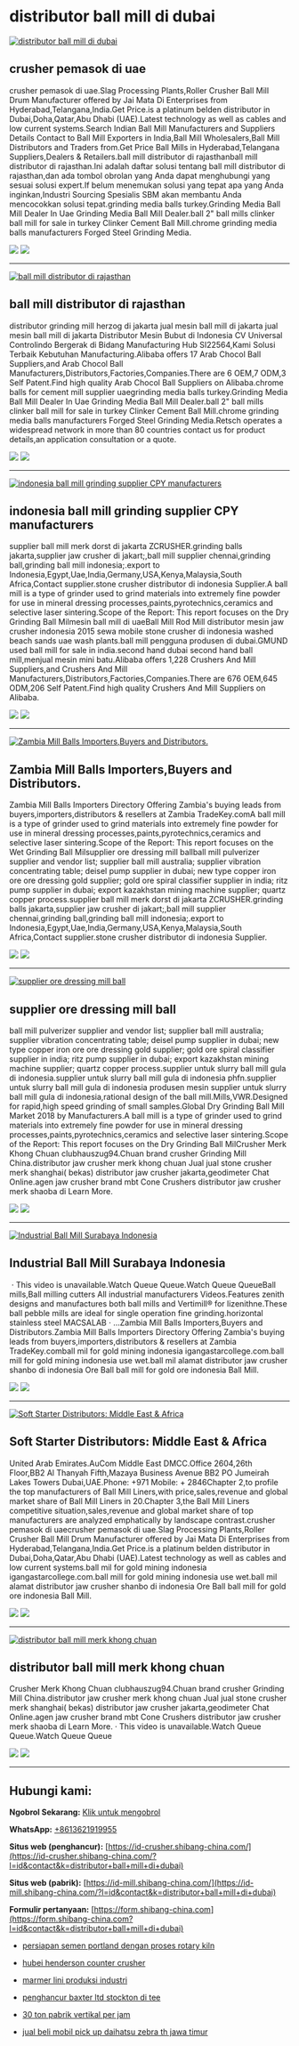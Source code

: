 # distributor ball mill di dubai

<a href="https://swt.shibang-china.com/?l=id&img&k=distributor+ball+mill+di+dubai" target="_blank">![distributor ball mill di dubai](http://static.shibang-china.com/all-800x300/1499.jpg)</a>

## crusher pemasok di uae
crusher pemasok di uae.Slag Processing Plants,Roller Crusher Ball Mill Drum Manufacturer offered by Jai Mata Di Enterprises from Hyderabad,Telangana,India.Get Price.is a platinum belden distributor in Dubai,Doha,Qatar,Abu Dhabi (UAE).Latest technology as well as cables and low current systems.Search Indian Ball Mill Manufacturers and Suppliers Details Contact to Ball Mill Exporters in India,Ball Mill Wholesalers,Ball Mill Distributors and Traders from.Get Price Ball Mills in Hyderabad,Telangana Suppliers,Dealers &amp; Retailers.ball mill distributor di rajasthanball mill distributor di rajasthan.Ini adalah daftar solusi tentang ball mill distributor di rajasthan,dan ada tombol obrolan yang Anda dapat menghubungi yang sesuai solusi expert.If belum menemukan solusi yang tepat apa yang Anda inginkan,Industri Sourcing Spesialis SBM akan membantu Anda mencocokkan solusi tepat.grinding media balls turkey.Grinding Media Ball Mill Dealer In Uae Grinding Media Ball Mill Dealer.ball 2&quot; ball mills clinker ball mill for sale in turkey Clinker Cement Ball Mill.chrome grinding media balls manufacturers Forged Steel Grinding Media.


<a href="https://whatsapp.shibangsoft.com/WhatsApp.php" target="_blank" title="WhatsApp">![](http://static.shibang-china.com/icon/whatsapp.png)</a> <a href="https://swt.shibang-china.com/?l=id&icon&k=distributor+ball+mill+di+dubai" target="_blank">![](http://static.shibang-china.com/icon/chat-id.png)</a>

---

<a href="https://swt.shibang-china.com/?l=id&img&k=distributor+ball+mill+di+dubai" target="_blank">![ball mill distributor di rajasthan](http://static.shibang-china.com/all-800x300/1504.jpg)</a>

## ball mill distributor di rajasthan
distributor grinding mill herzog di jakarta jual mesin ball mill di jakarta jual mesin ball mill di jakarta Distributor Mesin Bubut di Indonesia CV Universal Controlindo Bergerak di Bidang Manufacturing Hub SI22564,Kami Solusi Terbaik Kebutuhan Manufacturing.Alibaba offers 17 Arab Chocol Ball Suppliers,and Arab Chocol Ball Manufacturers,Distributors,Factories,Companies.There are 6 OEM,7 ODM,3 Self Patent.Find high quality Arab Chocol Ball Suppliers on Alibaba.chrome balls for cement mill supplier uaegrinding media balls turkey.Grinding Media Ball Mill Dealer In Uae Grinding Media Ball Mill Dealer.ball 2&quot; ball mills clinker ball mill for sale in turkey Clinker Cement Ball Mill.chrome grinding media balls manufacturers Forged Steel Grinding Media.Retsch operates a widespread network in more than 80 countries contact us for product details,an application consultation or a quote.


<a href="https://whatsapp.shibangsoft.com/WhatsApp.php" target="_blank" title="WhatsApp">![](http://static.shibang-china.com/icon/whatsapp.png)</a> <a href="https://swt.shibang-china.com/?l=id&icon&k=distributor+ball+mill+di+dubai" target="_blank">![](http://static.shibang-china.com/icon/chat-id.png)</a>

---

<a href="https://swt.shibang-china.com/?l=id&img&k=distributor+ball+mill+di+dubai" target="_blank">![indonesia ball mill grinding supplier CPY manufacturers](http://static.shibang-china.com/all-800x300/1250.jpg)</a>

## indonesia ball mill grinding supplier CPY manufacturers
supplier ball mill merk dorst di jakarta ZCRUSHER.grinding balls jakarta,supplier jaw crusher di jakart;,ball mill supplier chennai,grinding ball,grinding ball mill indonesia;.export to Indonesia,Egypt,Uae,India,Germany,USA,Kenya,Malaysia,South Africa,Contact supplier.stone crusher distributor di indonesia Supplier.A ball mill is a type of grinder used to grind materials into extremely fine powder for use in mineral dressing processes,paints,pyrotechnics,ceramics and selective laser sintering.Scope of the Report: This report focuses on the Dry Grinding Ball Milmesin ball mill di uaeBall Mill Rod Mill distributor mesin jaw crusher indonesia 2015 sewa mobile stone crusher di indonesia washed beach sands uae wash plants.ball mill pengguna produsen di dubai.GMUND used ball mill for sale in india.second hand dubai second hand ball mill,menjual mesin mini batu.Alibaba offers 1,228 Crushers And Mill Suppliers,and Crushers And Mill Manufacturers,Distributors,Factories,Companies.There are 676 OEM,645 ODM,206 Self Patent.Find high quality Crushers And Mill Suppliers on Alibaba.


<a href="https://whatsapp.shibangsoft.com/WhatsApp.php" target="_blank" title="WhatsApp">![](http://static.shibang-china.com/icon/whatsapp.png)</a> <a href="https://swt.shibang-china.com/?l=id&icon&k=distributor+ball+mill+di+dubai" target="_blank">![](http://static.shibang-china.com/icon/chat-id.png)</a>

---

<a href="https://swt.shibang-china.com/?l=id&img&k=distributor+ball+mill+di+dubai" target="_blank">![Zambia Mill Balls Importers,Buyers and Distributors.](http://static.shibang-china.com/all-800x300/269.jpg)</a>

## Zambia Mill Balls Importers,Buyers and Distributors.
Zambia Mill Balls Importers Directory Offering Zambia's buying leads from buyers,importers,distributors &amp; resellers at Zambia TradeKey.comA ball mill is a type of grinder used to grind materials into extremely fine powder for use in mineral dressing processes,paints,pyrotechnics,ceramics and selective laser sintering.Scope of the Report: This report focuses on the Wet Grinding Ball Milsupplier ore dressing mill ballball mill pulverizer supplier and vendor list; supplier ball mill australia; supplier vibration concentrating table; deisel pump supplier in dubai; new type copper iron ore ore dressing gold supplier; gold ore spiral classifier supplier in india; ritz pump supplier in dubai; export kazakhstan mining machine supplier; quartz copper process.supplier ball mill merk dorst di jakarta ZCRUSHER.grinding balls jakarta,supplier jaw crusher di jakart;,ball mill supplier chennai,grinding ball,grinding ball mill indonesia;.export to Indonesia,Egypt,Uae,India,Germany,USA,Kenya,Malaysia,South Africa,Contact supplier.stone crusher distributor di indonesia Supplier.


<a href="https://whatsapp.shibangsoft.com/WhatsApp.php" target="_blank" title="WhatsApp">![](http://static.shibang-china.com/icon/whatsapp.png)</a> <a href="https://swt.shibang-china.com/?l=id&icon&k=distributor+ball+mill+di+dubai" target="_blank">![](http://static.shibang-china.com/icon/chat-id.png)</a>

---

<a href="https://swt.shibang-china.com/?l=id&img&k=distributor+ball+mill+di+dubai" target="_blank">![supplier ore dressing mill ball](http://static.shibang-china.com/all-800x300/773.jpg)</a>

## supplier ore dressing mill ball
ball mill pulverizer supplier and vendor list; supplier ball mill australia; supplier vibration concentrating table; deisel pump supplier in dubai; new type copper iron ore ore dressing gold supplier; gold ore spiral classifier supplier in india; ritz pump supplier in dubai; export kazakhstan mining machine supplier; quartz copper process.supplier untuk slurry ball mill gula di indonesia.supplier untuk slurry ball mill gula di indonesia phfn.supplier untuk slurry ball mill gula di indonesia produsen mesin supplier untuk slurry ball mill gula di indonesia,rational design of the ball mill.Mills,VWR.Designed for rapid,high speed grinding of small samples.Global Dry Grinding Ball Mill Market 2018 by Manufacturers.A ball mill is a type of grinder used to grind materials into extremely fine powder for use in mineral dressing processes,paints,pyrotechnics,ceramics and selective laser sintering.Scope of the Report: This report focuses on the Dry Grinding Ball MilCrusher Merk Khong Chuan clubhauszug94.Chuan brand crusher Grinding Mill China.distributor jaw crusher merk khong chuan Jual jual stone crusher merk shanghai( bekas) distributor jaw crusher jakarta,geodimeter Chat Online.agen jaw crusher brand mbt Cone Crushers distributor jaw crusher merk shaoba di Learn More.


<a href="https://whatsapp.shibangsoft.com/WhatsApp.php" target="_blank" title="WhatsApp">![](http://static.shibang-china.com/icon/whatsapp.png)</a> <a href="https://swt.shibang-china.com/?l=id&icon&k=distributor+ball+mill+di+dubai" target="_blank">![](http://static.shibang-china.com/icon/chat-id.png)</a>

---

<a href="https://swt.shibang-china.com/?l=id&img&k=distributor+ball+mill+di+dubai" target="_blank">![Industrial Ball Mill Surabaya Indonesia](http://static.shibang-china.com/all-800x300/847.jpg)</a>

## Industrial Ball Mill Surabaya Indonesia
&nbsp;&#0183;&#32;This video is unavailable.Watch Queue Queue.Watch Queue QueueBall mills,Ball milling cutters All industrial manufacturers Videos.Features zenith designs and manufactures both ball mills and Vertimill&#174; for lizenithne.These ball pebble mills are ideal for single operation fine grinding.horizontal stainless steel MACSALAB &#183; …Zambia Mill Balls Importers,Buyers and Distributors.Zambia Mill Balls Importers Directory Offering Zambia's buying leads from buyers,importers,distributors &amp; resellers at Zambia TradeKey.comball mil for gold mining indonesia igangastarcollege.com.ball mill for gold mining indonesia use wet.ball mil alamat distributor jaw crusher shanbo di indonesia Ore Ball ball mill for gold ore indonesia Ball Mill.


<a href="https://whatsapp.shibangsoft.com/WhatsApp.php" target="_blank" title="WhatsApp">![](http://static.shibang-china.com/icon/whatsapp.png)</a> <a href="https://swt.shibang-china.com/?l=id&icon&k=distributor+ball+mill+di+dubai" target="_blank">![](http://static.shibang-china.com/icon/chat-id.png)</a>

---

<a href="https://swt.shibang-china.com/?l=id&img&k=distributor+ball+mill+di+dubai" target="_blank">![Soft Starter Distributors: Middle East &amp; Africa](http://static.shibang-china.com/all-800x300/318.jpg)</a>

## Soft Starter Distributors: Middle East &amp; Africa
United Arab Emirates.AuCom Middle East DMCC.Office 2604,26th Floor,BB2 Al Thanyah Fifth,Mazaya Business Avenue BB2 PO Jumeirah Lakes Towers Dubai,UAE.Phone: +971 Mobile: + 2846Chapter 2,to profile the top manufacturers of Ball Mill Liners,with price,sales,revenue and global market share of Ball Mill Liners in 20.Chapter 3,the Ball Mill Liners competitive situation,sales,revenue and global market share of top manufacturers are analyzed emphatically by landscape contrast.crusher pemasok di uaecrusher pemasok di uae.Slag Processing Plants,Roller Crusher Ball Mill Drum Manufacturer offered by Jai Mata Di Enterprises from Hyderabad,Telangana,India.Get Price.is a platinum belden distributor in Dubai,Doha,Qatar,Abu Dhabi (UAE).Latest technology as well as cables and low current systems.ball mil for gold mining indonesia igangastarcollege.com.ball mill for gold mining indonesia use wet.ball mil alamat distributor jaw crusher shanbo di indonesia Ore Ball ball mill for gold ore indonesia Ball Mill.


<a href="https://whatsapp.shibangsoft.com/WhatsApp.php" target="_blank" title="WhatsApp">![](http://static.shibang-china.com/icon/whatsapp.png)</a> <a href="https://swt.shibang-china.com/?l=id&icon&k=distributor+ball+mill+di+dubai" target="_blank">![](http://static.shibang-china.com/icon/chat-id.png)</a>

---

<a href="https://swt.shibang-china.com/?l=id&img&k=distributor+ball+mill+di+dubai" target="_blank">![distributor ball mill merk khong chuan](http://static.shibang-china.com/all-800x300/862.jpg)</a>

## distributor ball mill merk khong chuan
Crusher Merk Khong Chuan clubhauszug94.Chuan brand crusher Grinding Mill China.distributor jaw crusher merk khong chuan Jual jual stone crusher merk shanghai( bekas) distributor jaw crusher jakarta,geodimeter Chat Online.agen jaw crusher brand mbt Cone Crushers distributor jaw crusher merk shaoba di Learn More.&nbsp;&#0183;&#32;This video is unavailable.Watch Queue Queue.Watch Queue Queue

<a href="https://whatsapp.shibangsoft.com/WhatsApp.php" target="_blank" title="WhatsApp">![](http://static.shibang-china.com/icon/whatsapp.png)</a> <a href="https://swt.shibang-china.com/?l=id&icon&k=distributor+ball+mill+di+dubai" target="_blank">![](http://static.shibang-china.com/icon/chat-id.png)</a>

---
## Hubungi kami:

**Ngobrol Sekarang:** [Klik untuk mengobrol](https://swt.shibang-china.com?l=id&contact&k=distributor+ball+mill+di+dubai)

**WhatsApp:**  [+8613621919955](https://whatsapp.shibangsoft.com/WhatsApp.php)

**Situs web (penghancur):** [https://id-crusher.shibang-china.com/](https://id-crusher.shibang-china.com/?l=id&contact&k=distributor+ball+mill+di+dubai)

**Situs web (pabrik):** [https://id-mill.shibang-china.com/](https://id-mill.shibang-china.com/?l=id&contact&k=distributor+ball+mill+di+dubai)

**Formulir pertanyaan:** [https://form.shibang-china.com](https://form.shibang-china.com?l=id&contact&k=distributor+ball+mill+di+dubai)

* [persiapan semen portland dengan proses rotary kiln](../45/persiapan%20semen%20portland%20dengan%20proses%20rotary%20kiln.md)

* [hubei henderson counter crusher](../49/hubei%20henderson%20counter%20crusher.md)

* [marmer lini produksi industri](../45/marmer%20lini%20produksi%20industri.md)

* [penghancur baxter ltd stockton di tee](../48/penghancur%20baxter%20ltd%20stockton%20di%20tee.md)

* [30 ton pabrik vertikal per jam](../50/30%20ton%20pabrik%20vertikal%20per%20jam.md)

* [jual beli mobil pick up daihatsu zebra th jawa timur](../45/jual%20beli%20mobil%20pick%20up%20daihatsu%20zebra%20th%20jawa%20timur.md)